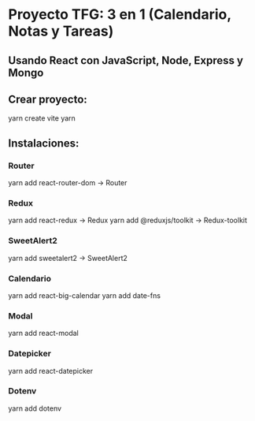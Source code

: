 # Proyecto TFG: 3 en 1 (Calendario, Notas y Tareas)

## Usando React con JavaScript, Node, Express y Mongo

## Crear proyecto:
yarn create vite
yarn

## Instalaciones:
### Router
yarn add react-router-dom -> Router
### Redux
yarn add react-redux -> Redux
yarn add @reduxjs/toolkit -> Redux-toolkit
### SweetAlert2
yarn add sweetalert2 -> SweetAlert2
### Calendario
yarn add react-big-calendar
yarn add date-fns
### Modal
yarn add react-modal
### Datepicker
yarn add react-datepicker
### Dotenv
yarn add dotenv